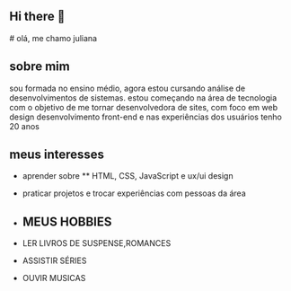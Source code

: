 ## Hi there 👋

<!--
**juliana9261/juliana9261** is a ✨ _special_ ✨ repository because its `README.md` (this file) appears on your GitHub profile.

Here are some ideas to get you started:

- 🔭 I’m currently working on ...
- 🌱 I’m currently learning ...
- 👯 I’m looking to collaborate on ...
- 🤔 I’m looking for help with ...
- 💬 Ask me about ...
- 📫 How to reach me: ...
- 😄 Pronouns: ...
- ⚡ Fun fact: ...
--># olá, me chamo juliana
## sobre mim ##
sou formada no ensino médio, agora estou cursando análise de desenvolvimentos de sistemas.
estou começando na área de tecnologia com o objetivo de me tornar desenvolvedora de sites, com foco em  web design
desenvolvimento front-end e nas experiências dos usuários
tenho 20 anos
## meus interesses ##
- aprender sobre ** HTML, CSS, JavaScript e ux/ui design
- praticar projetos e trocar experiências com pessoas da área

- ## MEUS HOBBIES ##
-  LER LIVROS DE SUSPENSE,ROMANCES
-  ASSISTIR SÉRIES
-  OUVIR MUSICAS
  
 
